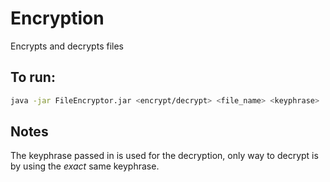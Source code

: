 # Encryption
Encrypts and decrypts files
## To run:
``` sh
java -jar FileEncryptor.jar <encrypt/decrypt> <file_name> <keyphrase>
```
## Notes
The keyphrase passed in is used for the decryption, only way to decrypt is by using the *exact* same keyphrase.
